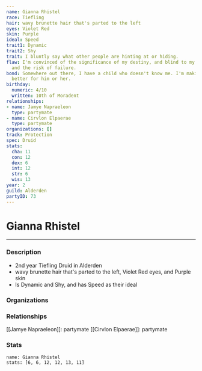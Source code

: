```yaml
---
name: Gianna Rhistel
race: Tiefling
hair: wavy brunette hair that's parted to the left
eyes: Violet Red
skin: Purple
ideal: Speed
trait1: Dynamic
trait2: Shy
trait: I bluntly say what other people are hinting at or hiding.
flaw: I'm convinced of the significance of my destiny, and blind to my shortcomings
  and the risk of failure.
bond: Somewhere out there, I have a child who doesn't know me. I'm making the world
  better for him or her.
birthday:
  numeric: 4/10
  written: 10th of Moradent
relationships:
- name: Jamye Napraeleon
  type: partymate
- name: Cirvlon Elpaerae
  type: partymate
organizations: []
track: Protection
spec: Druid
stats:
  cha: 11
  con: 12
  dex: 6
  int: 12
  str: 6
  wis: 13
year: 2
guild: Alderden
partyID: 73
---
```

# Gianna Rhistel
---
### Description
- 2nd year Tiefling Druid in Alderden
- wavy brunette hair that's parted to the left, Violet Red eyes, and Purple skin
- Is Dynamic and Shy, and has Speed as their ideal

### Organizations
### Relationships
[[Jamye Napraeleon]]: partymate
[[Cirvlon Elpaerae]]: partymate
### Stats
```statblock
name: Gianna Rhistel
stats: [6, 6, 12, 12, 13, 11]
```